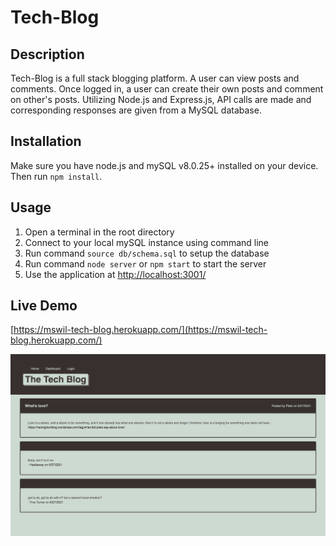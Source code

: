# Tech-Blog
## Description
Tech-Blog is a full stack blogging platform. A user can view posts and comments. Once logged in, a user can create their own posts and comment on other's posts. Utilizing Node.js and Express.js, API calls are made and corresponding responses are given from a MySQL database.

## Installation
Make sure you have node.js and mySQL v8.0.25+ installed on your device. Then run `npm install`.

## Usage
1. Open a terminal in the root directory
2. Connect to your local mySQL instance using command line
3. Run command `source db/schema.sql` to setup the database
4. Run command `node server` or `npm start` to start the server
5. Use the application at [http://localhost:3001/](http://localhost:3001/)


## Live Demo
[https://mswil-tech-blog.herokuapp.com/](https://mswil-tech-blog.herokuapp.com/)

![Landing Page Example](/Tech-Blog-Landing-Page.png)
